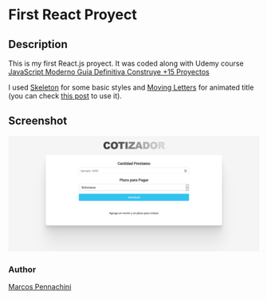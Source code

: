 # First React Proyect

## Description

This is my first React.js proyect. It was coded along with Udemy course [JavaScript Moderno Guía Definitiva Construye +15 Proyectos](https://www.udemy.com/course/javascript-moderno-guia-definitiva-construye-10-proyectos/)

I used [Skeleton](http://getskeleton.com/) for some basic styles and [Moving Letters](https://tobiasahlin.com/moving-letters/) for animated title (you can check [this post](https://github.com/romitkarmakar/moving-letters) to use it).

## Screenshot

![screenshot](screenshot.png)

### Author

[Marcos Pennachini](https://linkedin/in/marcos-pennachini)
